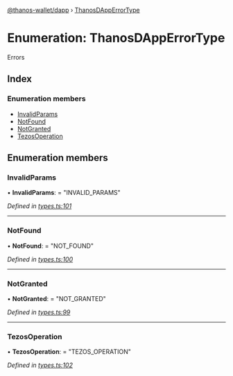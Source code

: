 [@thanos-wallet/dapp](../README.md) › [ThanosDAppErrorType](thanosdapperrortype.md)

# Enumeration: ThanosDAppErrorType

Errors

## Index

### Enumeration members

* [InvalidParams](thanosdapperrortype.md#invalidparams)
* [NotFound](thanosdapperrortype.md#notfound)
* [NotGranted](thanosdapperrortype.md#notgranted)
* [TezosOperation](thanosdapperrortype.md#tezosoperation)

## Enumeration members

###  InvalidParams

• **InvalidParams**: = "INVALID_PARAMS"

*Defined in [types.ts:101](https://github.com/madfish-solutions/thanoswallet-dapp/blob/442d5c3/src/types.ts#L101)*

___

###  NotFound

• **NotFound**: = "NOT_FOUND"

*Defined in [types.ts:100](https://github.com/madfish-solutions/thanoswallet-dapp/blob/442d5c3/src/types.ts#L100)*

___

###  NotGranted

• **NotGranted**: = "NOT_GRANTED"

*Defined in [types.ts:99](https://github.com/madfish-solutions/thanoswallet-dapp/blob/442d5c3/src/types.ts#L99)*

___

###  TezosOperation

• **TezosOperation**: = "TEZOS_OPERATION"

*Defined in [types.ts:102](https://github.com/madfish-solutions/thanoswallet-dapp/blob/442d5c3/src/types.ts#L102)*
